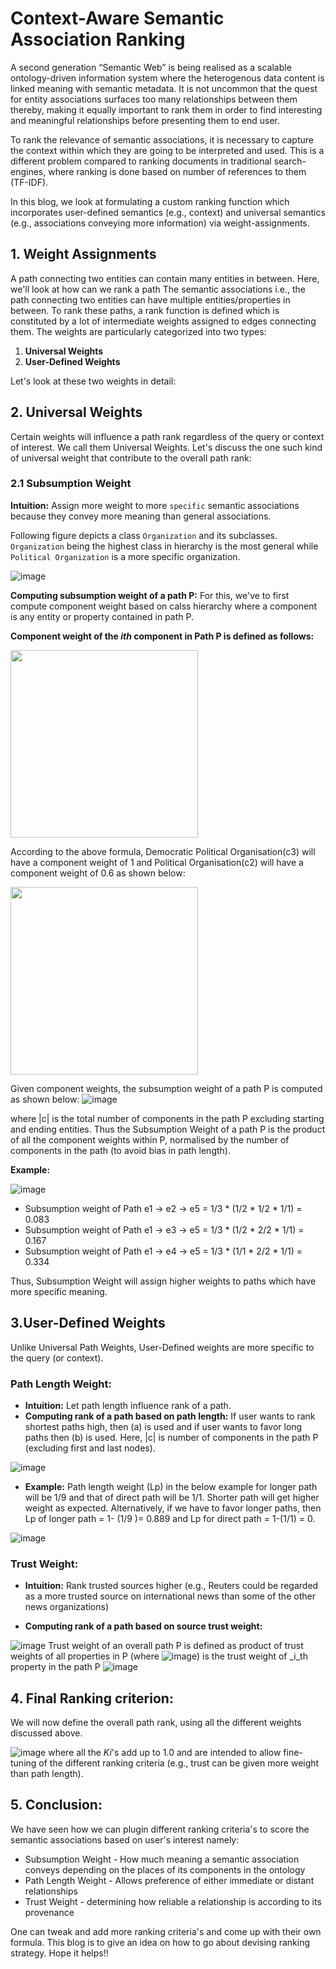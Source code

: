 # Context-Aware Semantic Association Ranking
A second generation “Semantic Web” is being realised as a scalable ontology-driven information system where the heterogenous 
data content is linked meaning with semantic metadata. It is not uncommon that the quest for entity associations surfaces too
many relationships between them thereby, making it equally important to rank them in order to find interesting and meaningful
relationships before presenting them to end user.

To rank the relevance of semantic associations, it is necessary to capture the context within which they are going to be 
interpreted and used. This is a different problem compared to ranking documents in traditional search-engines, where ranking is done 
based on number of references to them (TF-IDF). 

In this blog, we look at formulating a custom ranking function which incorporates user-defined semantics (e.g., context) and universal semantics (e.g., associations conveying more information) via weight-assignments.

## 1. Weight Assignments 
A path connecting two entities can contain many entities in between. Here, we'll look at how can we rank a path 
The semantic associations i.e., the path connecting two entities can have multiple entities/properties in between. 
To rank these paths, a rank function is defined which is constituted by a lot of intermediate weights assigned to edges connecting them.
The weights are particularly categorized into two types:
1. **Universal Weights**
2. **User-Defined Weights**

Let's look at these two weights in detail:
## 2. Universal Weights
Certain weights will influence a path rank regardless of the query or context of interest. We call them Universal Weights.
Let's discuss the one such kind of universal weight that contribute to the overall path rank:

### 2.1 Subsumption Weight
**Intuition:** Assign more weight to more `specific` semantic associations because they convey more meaning than general associations.

Following figure depicts a class `Organization` and its subclasses. `Organization` being the highest class in hierarchy is the most general while `Political Organization` is a more specific organization. 

![image](https://user-images.githubusercontent.com/22542670/31599986-5db9e2a2-b272-11e7-985b-c49ffc6e31c4.png)

**Computing subsumption weight of a path P:**
For this, we've to first compute component weight based on calss hierarchy where a component is any entity or property contained in path P.

__Component weight of the _ith_ component in Path P is defined as follows:__

<img style="border-width:2px" src="https://user-images.githubusercontent.com/22542670/31600020-77314f40-b272-11e7-9f21-4db4d2525d75.png" width="300"/>

According to the above formula, Democratic Political Organisation(c3) will have a component weight of 1 and Political Organisation(c2) will have a component weight of 0.6 as shown below:

<img src="https://user-images.githubusercontent.com/22542670/31600022-7a172072-b272-11e7-939f-fc02073d31b0.png" width="300"/>

Given component weights, the subsumption weight of a path P is computed as shown below: 
![image](https://user-images.githubusercontent.com/22542670/31600025-7f0ac958-b272-11e7-8d34-452bf669c8ab.png)


where |c| is the total number of components in the path P excluding starting and ending entities.
Thus the Subsumption Weight of a path P is the product of all the component weights within P, normalised by the number of components in the path (to avoid bias in path length). 

**Example:**


![image](https://user-images.githubusercontent.com/22542670/31600030-842fb7fe-b272-11e7-9a26-65baf7974bd9.png)

- Subsumption weight of Path e1 -> e2 -> e5  = 1/3 * (1/2 * 1/2 * 1/1) = 0.083
- Subsumption weight of Path e1 -> e3 -> e5  = 1/3 * (1/2 * 2/2 * 1/1) = 0.167
- Subsumption weight of Path e1 -> e4 -> e5  = 1/3 * (1/1 * 2/2 * 1/1) = 0.334

Thus, Subsumption Weight will assign higher weights to paths which have more specific meaning.

## 3.User-Defined Weights 
Unlike Universal Path Weights, User-Defined weights are more specific to the query (or context).

### Path Length Weight:
- **Intuition:** Let path length influence rank of a path.
- **Computing rank of a path based on path length:**
If user wants to rank shortest paths high, then (a) is used and if user wants to favor long paths then (b) is used. 
Here, |c| is number of components in the path P (excluding first and last nodes).

![image](https://user-images.githubusercontent.com/22542670/31605738-a363d044-b284-11e7-8b2b-2b4963f6f609.png)

- **Example:** 
Path length weight (Lp) in the below example for longer path will be 1/9 and that of direct path will be 1/1. Shorter path will get higher weight as expected. Alternatively, if we have to favor longer paths, then Lp of longer path = 1- (1/9 )= 0.889 and Lp for direct path = 1-(1/1) = 0.

![image](https://user-images.githubusercontent.com/22542670/31605741-aa53bb9e-b284-11e7-854f-af49ffe802b5.png)

### Trust Weight:
- **Intuition:** Rank trusted sources higher (e.g., Reuters could be regarded as a more trusted source on international news than some of the other news organizations)

- **Computing rank of a path based on source trust weight:**

![image](https://user-images.githubusercontent.com/22542670/31648494-aac7d0ea-b32b-11e7-8312-764c08bc5735.png)
 Trust weight of an overall path P is defined as product of trust weights of all properties in P (where ![image](https://user-images.githubusercontent.com/22542670/31648468-84a7b678-b32b-11e7-8711-fc694dd1400f.png))
 is the trust weight of _i_th property in the path P
![image](https://user-images.githubusercontent.com/22542670/31648413-2da49bb6-b32b-11e7-84c3-336544f02bf9.png)

## 4. Final Ranking criterion:
We will now define the overall path rank, using all the different weights discussed above.

![image](https://user-images.githubusercontent.com/22542670/31648403-1f0e9192-b32b-11e7-9c7d-67df7dc91874.png)
where all the _Ki_'s add up to 1.0 and are intended to allow fine-tuning of the different ranking criteria (e.g., trust can be given more weight than path length). 

## 5. Conclusion:
We have seen how we can plugin different ranking criteria's to score the semantic associations based on user's interest namely:
- Subsumption Weight - How much meaning a semantic association conveys depending on the places of its components in the ontology
- Path Length Weight - Allows preference of either immediate or distant relationships
- Trust Weight - determining how reliable a relationship is according to its provenance

One can tweak and add more ranking criteria's and come up with their own formula. This blog is to give an idea on how to go about devising ranking strategy. Hope it helps!!
